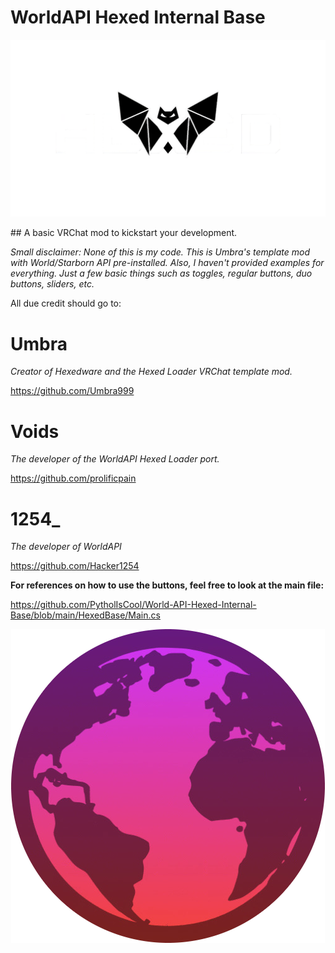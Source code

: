 # WorldAPI Hexed Internal Base
<p align="center">
<img src="https://github.com/PytholIsCool/Assets/blob/main/Assets/VRC/Hexed/Hexed%20Banner%20Transparent.png" />
</p>
## A basic VRChat mod to kickstart your development.

*Small disclaimer: None of this is my code. This is Umbra's template mod with World/Starborn API pre-installed.*
*Also, I haven't provided examples for everything. Just a few basic things such as toggles, regular buttons, duo buttons, sliders, etc.*

All due credit should go to:
# Umbra
*Creator of Hexedware and the Hexed Loader VRChat template mod.*

https://github.com/Umbra999
# Voids
*The developer of the WorldAPI Hexed Loader port.*

https://github.com/prolificpain
# 1254_
*The developer of WorldAPI*

https://github.com/Hacker1254

**For references on how to use the buttons, feel free to look at the main file:**

https://github.com/PytholIsCool/World-API-Hexed-Internal-Base/blob/main/HexedBase/Main.cs

<p align="center">
<img src="https://github.com/PytholIsCool/Assets/blob/main/Assets/VRC/World/WorldClient.png" />
</p>
